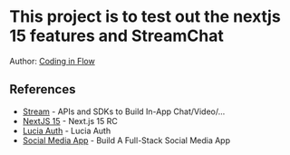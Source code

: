 # This project is to test out the nextjs 15 features and StreamChat

Author: [Coding in Flow](https://www.youtube.com/@codinginflow)

## References

- [Stream](https://getstream.io/) - APIs and SDKs to Build In-App Chat/Video/...
- [NextJS 15](https://nextjs.org/blog/next-15-rc) - Next.js 15 RC
- [Lucia Auth](https://lucia-auth.com/) - Lucia Auth
- [Social Media App](https://www.youtube.com/watch?v=TyV12oBDsYI&t=807s) - Build A Full-Stack Social Media App

